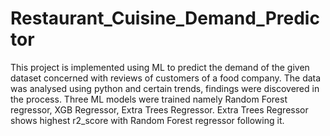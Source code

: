 # Restaurant_Cuisine_Demand_Predictor

This project is implemented using ML to predict the demand of the given dataset concerned with reviews of customers of a food company. The data was analysed using python and certain trends, findings were discovered in the process. Three ML models were trained namely Random Forest regressor, XGB Regressor, Extra Trees Regressor. Extra Trees Regressor shows highest r2_score with Random Forest regressor following it.
